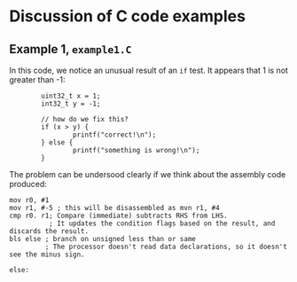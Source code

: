 # Discussion of C code examples

## Example 1, ``example1.C``

In this code, we notice an unusual result of an ``if`` test. It 
appears that 1 is not greater than -1:

```
        uint32_t x = 1;
        int32_t y = -1;

        // how do we fix this?
        if (x > y) {
                printf("correct!\n");
        } else {
                printf("something is wrong!\n");
        }
```
The problem can be undersood clearly if we think about the assembly code produced:

```
mov r0, #1
mov r1, #-5 ; this will be disassembled as mvn r1, #4
cmp r0. r1; Compare (immediate) subtracts RHS from LHS.
          ; It updates the condition flags based on the result, and discards the result.
bls else ; branch on unsigned less than or same
         ; The processor doesn't read data declarations, so it doesn't see the minus sign. 

else:
```


